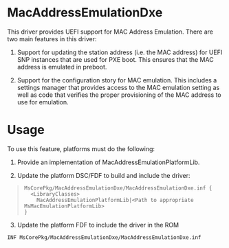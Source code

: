 # MacAddressEmulationDxe

This driver provides UEFI support for MAC Address Emulation. There are two main
features in this driver:

1. Support for updating the station address (i.e. the MAC address) for UEFI SNP
instances that are used for PXE boot.  This ensures that the MAC address is
emulated in preboot.

2. Support for the configuration story for MAC emulation.  This includes a
settings manager that provides access to the MAC emulation setting as well as
code that verifies the proper provisioning of the MAC address to use for
emulation.

# Usage

To use this feature, platforms must do the following:

1. Provide an implementation of MacAddressEmulationPlatformLib.

2. Update the platform DSC/FDF to build and include the driver:

> ```dsc
> MsCorePkg/MacAddressEmulationDxe/MacAddressEmulationDxe.inf {
>   <LibraryClasses>
>     MacAddressEmulationPlatformLib|<Path to appropriate MsMacEmulationPlatformLib>
> }
> ```

3. Update the platform FDF to include the driver in the ROM

```fdf
INF MsCorePkg/MacAddressEmulationDxe/MacAddressEmulationDxe.inf
```
